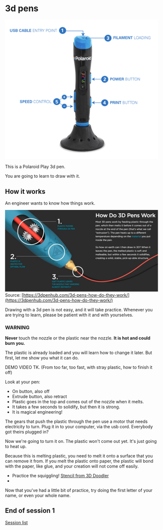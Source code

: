 # 3d pens

![Picture of a Polaroid 3d pen](./../assets/PolaroidPlayPen.png)

This is a Polaroid Play 3d pen.

You are going to learn to draw with it.

## How it works

An engineer wants to know how things work.

![Diagaram of a 3d pen](./../assets/HowDo3dPensWork.jpg)
Source: [https://3dpenhub.com/3d-pens-how-do-they-work/](https://3dpenhub.com/3d-pens-how-do-they-work/)

Drawing with a 3d pen is not easy, and it will take practice. Whenever you are trying to learn, please be patient with it and with yourselves.

### WARNING

**Never** touch the nozzle or the plastic near the nozzle. **It is hot and could burn you.**

The plastic is already loaded and you will learn how to change it later. But first, let me show you what it can do.

DEMO VIDEO TK. (From too far, too fast, with stray plastic, how to finish it off)

Look at your pen:
* On button, also off
* Extrude button, also retract
* Plastic goes in the top and comes out of the nozzle when it melts.
* It takes a few seconds to solidify, but then it is strong.
* It is magical engineering!

The gears that push the plastic through the pen use a motor that needs electricity to turn. Plug it in to your computer, via the usb cord. Everybody got theirs plugged in?

Now we're going to turn it on. The plastic won't come out yet. It's just going to heat up.

Because this is melting plastic, you need to melt it onto a surface that you can remove it from. If you melt the plastic onto paper, the plastic will bond with the paper, like glue, and your creation will not come off easily.

* Practice the squiggling! [Stencil from 3D Doodler](https://learn.the3doodler.com/stencils/lettering-practice/)
*

Now that you've had a little bit of practice, try doing the first letter of your name, or even your whole name.

## End of session 1

[Session list](../session_list)
